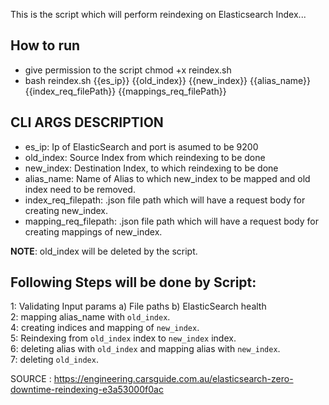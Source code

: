 This is the script which will perform reindexing on Elasticsearch Index...

## How to run 
  - give permission to the script chmod +x reindex.sh
  - bash reindex.sh {{es_ip}} {{old_index}} {{new_index}} {{alias_name}} {{index_req_filePath}} {{mappings_req_filePath}}



## CLI ARGS DESCRIPTION
 - es_ip: Ip of ElasticSearch and port is asumed to be 9200
 - old_index: Source Index from which reindexing to be done
 - new_index: Destination Index, to which reindexing to be done
 - alias_name: Name of Alias to which new_index to be mapped and old index need to be removed.
 - index_req_filepath: .json file path which will have a request body for creating new_index.
 - mapping_req_filepath: .json file path which will have a request body for creating mappings of new_index.  
 
 
 **NOTE**: old_index will be deleted by the script. <br>
 
 
 ## Following Steps will be done by Script:

  1: Validating Input params
      a) File paths
      b) ElasticSearch health   <br>
  2: mapping alias_name with `old_index`. <br>
  4: creating indices and mapping of `new_index`. <br>
  5: Reindexing from `old_index` index to `new_index` index. <br>
  6: deleting alias with  `old_index` and mapping alias with `new_index`. <br>
  7: deleting  `old_index`. <br>


 
SOURCE : https://engineering.carsguide.com.au/elasticsearch-zero-downtime-reindexing-e3a53000f0ac
